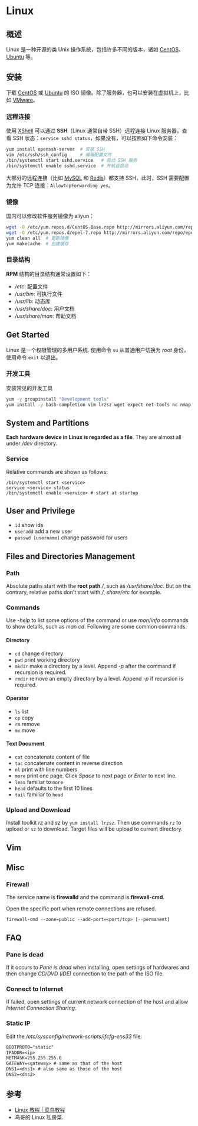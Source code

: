 # Linux

## 概述

Linux 是一种开源的类 Unix 操作系统，包括许多不同的版本，诸如 [CentOS](https://www.centos.org/)、[Ubuntu](https://ubuntu.com/) 等。

## 安装

下载 [CentOS](https://www.centos.org/download/) 或 [Ubuntu](https://ubuntu.com/download) 的 ISO 镜像。除了服务器，也可以安装在虚拟机上，比如 [VMware](https://www.vmware.com/cn)。

### 远程连接

使用 [XShell](https://www.netsarang.com/zh/xshell-download/) 可以通过 **SSH**（Linux 通常自带 SSH）远程连接 Linux 服务器。查看 SSH 状态：`service sshd status`，如果没有，可以按照如下命令安装：

```bash
yum install openssh-server  # 安装 SSH
vim /etc/ssh/ssh_config     # 编辑配置文件
/bin/systemctl start sshd.service   # 启动 SSH 服务
/bin/systemctl enable sshd.service  # 开机自启动
```

大部分的远程连接（比如 [MySQL](db/mysql/index.md) 和 [Redis](db/redis/index.md)）都支持 SSH，此时，SSH 需要配置为允许 TCP 连接：`AllowTcpForwarding yes`。

### 镜像

国内可以修改软件服务镜像为 aliyun：

```bash
wget -O /etc/yum.repos.d/CentOS-Base.repo http://mirrors.aliyun.com/repo/Centos-7.repo # base
wget -O /etc/yum.repos.d/epel-7.repo http://mirrors.aliyun.com/repo/epel-7.repo  # epel
yum clean all  # 更新镜像
yum makecache  # 创建缓存
```

### 目录结构

**RPM** 结构的目录结构通常设置如下：

- _/etc_: 配置文件
- _/usr/bin_: 可执行文件
- _/usr/lib_: 动态库
- _/usr/share/doc_: 用户文档
- _/usr/share/man_: 帮助文档

## Get Started

Linux 是一个权限管理的多用户系统. 使用命令 `su` 从普通用户切换为 _root_ 身份，使用命令 `exit` 以退出。

### 开发工具

安装常见的开发工具

```bash
yum -y groupinstall "Development tools"
yum install -y bash-completion vim lrzsz wget expect net-tools nc nmap tree dos2unix htop iftop iotop unzip telnet sl psmisc nethogs glances bc
```

## System and Partitions

**Each hardware device in Linux is regarded as a file**. They are almost all under _/dev_ directory.

### Service

Relative commands are shown as follows:

```shell
/bin/systemctl start <service>
service <service> status
/bin/systemctl enable <service> # start at startup
```

## User and Privilege

- `id` show ids
- `useradd` add a new user
- `passwd [username]` change password for users

## Files and Directories Management

### Path

Absolute paths start with the **root path** _/_, such as _/usr/share/doc_. But on the contrary, relative paths don't start with _/_, _share/etc_ for example.

### Commands

Use _-help_ to list some options of the command or use _man_/_info_ commands to show details, such as _man cd_. Following are some common commands.

#### Directory

- `cd` change directory
- `pwd` print working directory
- `mkdir` make a directory by a level. Append _-p_ after the command if recursion is required.
- `rmdir` remove an empty directory by a level. Append _-p_ if recursion is required.

#### Operator

- `ls` list
- `cp` copy
- `rm` remove
- `mv` move

#### Text Document

- `cat` concatenate content of file
- `tac` concatenate content in reverse direction
- `nl` print with line numbers
- `more` print one page. Click _Space_ to next page or _Enter_ to next line.
- `less` familiar to `more`
- `head` defaults to the first 10 lines
- `tail` familiar to `head`

### Upload and Download

Install toolkit _rz_ and _sz_ by `yum install lrzsz`. Then use commands `rz` to upload or `sz` to download. Target files will be upload to current directory.

## Vim

## Misc

### Firewall

The service name is **firewalld** and the command is **firewall-cmd**.

Open the specific port when remote connections are refused.

```shell
firewall-cmd --zone=public --add-port=<port/tcp> [--permanent]
```

## FAQ

### Pane is dead

If it occurs to _Pane is dead_ when installing, open settings of hardwares and then change _CD/DVD (IDE)_ connection to the path of the ISO file.

### Connect to Internet

If failed, open settings of current network connection of the host and allow _Internet Connection Sharing_.

### Static IP

Edit the _/etc/sysconfig/network-scripts/ifcfg-ens33_ file:

```txt
BOOTPROTO="static"
IPADDR=<ip>
NETMASK=255.255.255.0
GATEWAY=<gateway> # same as that of the host
DNS1=<dns1> # also same as those of the host
DNS2=<dns2>
```

## 参考

- [Linux 教程 | 菜鸟教程](https://www.runoob.com/linux/linux-tutorial.html)
- 鸟哥的 Linux 私房菜.
